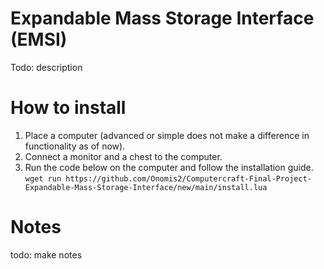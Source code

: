 # Expandable Mass Storage Interface (EMSI)
Todo: description

# How to install
1. Place a computer (advanced or simple does not make a difference in functionality as of now).
2. Connect a monitor and a chest to the computer.
3. Run the code below on the computer and follow the installation guide.
```wget run https://github.com/Onomis2/Computercraft-Final-Project-Expandable-Mass-Storage-Interface/new/main/install.lua```

# Notes
todo: make notes
